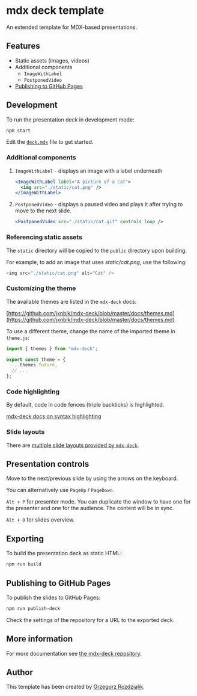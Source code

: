 # mdx deck template

An extended template for MDX-based presentations.

## Features

- Static assets (images, videos)
- Additional components
  - `ImageWithLabel`
  - `PostponedVideo`
- [Publishing to GitHub Pages](#publishing-to-github-pages)

## Development

To run the presentation deck in development mode:

```sh
npm start
```

Edit the [`deck.mdx`](deck.mdx) file to get started.

### Additional components

1. `ImageWithLabel` - displays an image with a label underneath

   ```jsx
   <ImageWithLabel label="A picture of a cat">
     <img src="./static/cat.png" />
   </ImageWithLabel>
   ```

2. `PostponedVideo` - displays a paused video and plays it after trying to move
   to the next slide.

   ```jsx
   <PostponedVideo src="./static/cat.gif" controls loop />
   ```

### Referencing static assets

The `static` directory will be copied to the `public` directory upon building.

For example, to add an image that uses _static/cat.png_, use the following:

```js
<img src="./static/cat.png" alt="Cat" />
```

### Customizing the theme

The available themes are listed in the `mdx-deck` docs:

[https://github.com/jxnblk/mdx-deck/blob/master/docs/themes.md](https://github.com/jxnblk/mdx-deck/blob/master/docs/themes.md)

To use a different theme, change the name of the imported theme in `theme.js`:

```js
import { themes } from "mdx-deck";

export const theme = {
  ...themes.future,
  // ...
};
```

### Code highlighting

By default, code in code fences (triple backticks) is highlighted.

[mdx-deck docs on syntax highlighting](https://github.com/jxnblk/mdx-deck/blob/master/docs/theming.md#syntax-highlighting)

### Slide layouts

There are
[multiple slide layouts provided by `mdx-deck`](https://github.com/jxnblk/mdx-deck/blob/master/docs/layouts.md).

## Presentation controls

Move to the next/previous slide by using the arrows on the keyboard.

You can alternatively use `PageUp` / `PageDown`.

`Alt + P` for presenter mode. You can duplicate the window to have one for the
presenter and one for the audience. The content will be in sync.

`Alt + O` for slides overview.

## Exporting

To build the presentation deck as static HTML:

```sh
npm run build
```

## Publishing to GitHub Pages

To publish the slides to GitHub Pages:

```sh
npm run publish-deck
```

Check the settings of the repository for a URL to the exported deck.

## More information

For more documentation see
[the mdx-deck repository](https://github.com/jxnblk/mdx-deck).

## Author

This template has been created by
[Grzegorz Rozdzialik](https://github.com/Gelio).
